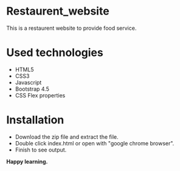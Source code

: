 # Restaurent_website

This is a restaurent website to provide food service.

# <strong>Used technologies</strong>
* HTML5
* CSS3
* Javascript
* Bootstrap 4.5
* CSS Flex properties

# Installation

* Download the zip file and extract the file.
* Double click index.html or open with "google chrome browser".
* Finish to see output.

<strong>Happy learning.</strong>
